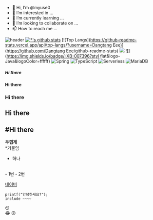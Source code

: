 - 👋 Hi, I’m @myuse0
- 👀 I’m interested in ...
- 🌱 I’m currently learning ...
- 💞️ I’m looking to collaborate on ...
- 📫 How to reach me ...

<!---
myuse0/myuse0 is a ✨ special ✨ repository because its `README.md` (this file) appears on your GitHub profile.
You can click the Preview link to take a look at your changes.
--->



![header](https://capsule-render.vercel.app/api?type=wave&color=auto&height=300&section=header&text=2&%20&fontSize=90)
[![*'s github stats](https://github-readme-stats.vercel.app/api?username-DangtangƐee)](https://github.com/DangtangEee)
[![Top Langs](https://github-readme-stats.vercel.app/api/top-langs/?username=Dangtang Eee)](https://github.com/Dangtang Eee/github-readme-stats)
![](https://img.shields.io/badge/-C-123456?style-flat-square&logo-C&logoColor-black)
![](https://img.shields.io/badge/-XB-007396?styl flat&logo-Java&logoColor=ffffff)
![Spring](https://img.shields.io/badge/-Spring-6DB33F?style-for-the-badge&logo=Spring&logoColor=white)
![TypeScript](https://img.shields.io/badge/-TypeScript-3178C6?style-flat-square&logo-TypeScript&logoColor=white) ![Serverless](https://img.shields.io/badge/-Serverless-FD5750?style-flat-square&logo-Serverless&logoColor=magenta)
![MariaDB](https://img.shields.io/badge/-MariaDB-1F305F?style-flat-square&logo-mariadb&logoColor-white)
##### Hi there
#### Hi there
### Hi there
## Hi there
#Hi there
---
**두껍게** <br>
*기물임<br>
+ 하나
<br>
- 1번
- 2번

[네이버](https://naver.com)
```
printf("안녕하세요?");
include ~~~~
```
:smirk: <br>
:joy:
:rage:

